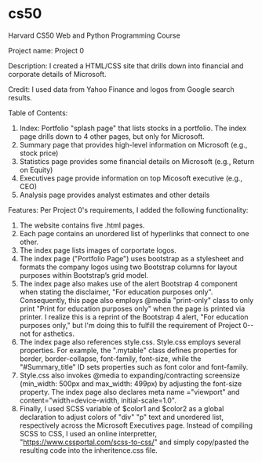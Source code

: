 # cs50
Harvard CS50 Web and Python Programming Course

Project name: Project 0

Description: I created a HTML/CSS site that drills down into financial and corporate details of Microsoft.

Credit: I used data from Yahoo Finance and logos from Google search results.

Table of Contents: 
  1) Index: Portfolio "splash page" that lists stocks in a portfolio. The index page drills down to 4 other pages, but only for Microsoft.
  2) Summary page that provides high-level information on Microsoft (e.g., stock price)
  3) Statistics page provides some financial details on Microsoft (e.g., Return on Equity)
  4) Executives page provide information on top Micosoft executive (e.g., CEO)
  5) Analysis page provides analyst estimates and other details

Features: Per Project 0's requirements, I added the following functionality:
  1) The website contains five .html pages.
  2) Each page contains an unordered list of hyperlinks that connect to one other.
  3) The index page lists images of corportate logos.
  4) The index page ("Portfolio Page") uses bootstrap as a stylesheet and formats the company logos using two Bootstrap columns for layout purposes within Bootstrap’s grid model.
  5) The index page also makes use of the alert Bootstrap 4 component when stating the disclaimer, "For education purposes only". Consequently, this page also employs @media "print-only" class to only print "Print for education purposes only" when the page is printed via printer. I realize this is a reprint of the Bootstrap 4 alert, "For education purposes only," but I'm doing this to fulfill the requirement of Project 0--not for asthetics. 
  6) The index page also references style.css. Style.css employs several properties. For example, the ".mytable" class defines properties for border, border-collapse, font-family, font-size, while the "#Summary_title" ID sets properties such as font color and font-family.  
  7) Style.css also invokes @media to expanding/contracting screensize (min_width: 500px and max_width: 499px) by adjusting the font-size property. The index page also declares meta name ="viewport" and content="width=device-width, initial-scale=1.0".
  8) Finally, I used SCSS variable of $color1 and $color2 as a global declaration to adjust colors of "div" "p" text and unordered list, respectively across the Microsoft Executives page. Instead of compiling SCSS to CSS, I used an online interpretter, "https://www.cssportal.com/scss-to-css/" and simply copy/pasted the resulting code into the inheritence.css file. 
